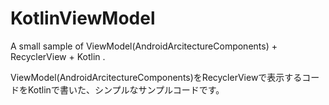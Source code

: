 # KotlinViewModel
A small sample of ViewModel(AndroidArcitectureComponents) + RecyclerView + Kotlin . 

ViewModel(AndroidArcitectureComponents)をRecyclerViewで表示するコードをKotlinで書いた、シンプルなサンプルコードです。
